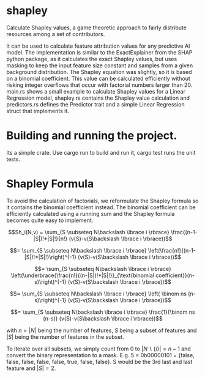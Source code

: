 # shapley
Calculate Shapley values, a game theoretic approach to fairly distribute resources among a set of contributors.

It can be used to calculate feature attribution values for any predictive AI model.
The implementation is similar to the ExactExplainer from the SHAP python package, as it calculates the exact Shapley values, but uses masking to keep the input feature size constant and samples from a given background distribution. The Shapley equation was slightly, so it is based on a binomial coefficient. This value can be calculated efficiently without risking integer overflows that occur with factorial numbers larger than 20.
main.rs shows a small example to calculate Shapley values for a Linear Regression model, shapley.rs contains the Shapley value calculation and predictors.rs defines the Predictor trait and a simple Linear Regression struct that implements it.

# Building and running the project.
Its a simple crate. Use cargo run to build and run it, cargo test runs the unit tests.

# Shapley Formula
To avoid the calculation of factorials, we reformulate the Shapley formula so it contains the binomial coefficient instead.
The binomial coefficient can be efficiently calculated using a running sum and the Shapley formula becomes quite easy to implement.

$$Sh_i(N,v) = \sum_{S \subseteq N\backslash \lbrace i \rbrace} \frac{(n-1-|S|)!*|S|!}{n!} (v(S)-v(S\backslash \lbrace i \rbrace))$$

$$= \sum_{S \subseteq N\backslash \lbrace i \rbrace} \left(\frac{n!}{(n-1-|S|)!*|S|!}\right)^{-1} (v(S)-v(S\backslash \lbrace i \rbrace))$$

$$= \sum_{S \subseteq N\backslash \lbrace i \rbrace} \left(\underbrace{\frac{n!}{(n-|S|)!*|S|!}}_{\text{binomial coefficient}}(n-s)\right)^{-1} (v(S)-v(S\backslash \lbrace i \rbrace))$$

$$= \sum_{S \subseteq N\backslash \lbrace i \rbrace} \left( \binom ns (n-s)\right)^{-1} (v(S)-v(S\backslash \lbrace i \rbrace))$$

$$= \sum_{S \subseteq N\backslash \lbrace i \rbrace} \frac{1}{\binom ns (n-s)} (v(S)-v(S\backslash \lbrace i \rbrace))$$

with $n=|N|$ being the number of features, $S$ being a subset of features and $|S|$ being the number of features in the subset.

To iterate over all subsets, we simply count from 0 to $|N\backslash \lbrace i \rbrace| = n-1$ and convert the binary representation to a mask. E.g. 5 = 0b00000101 = {false, false, false, false, false, true, false, false}. S would be the 3rd last and last feature and $|S| = 2$.
